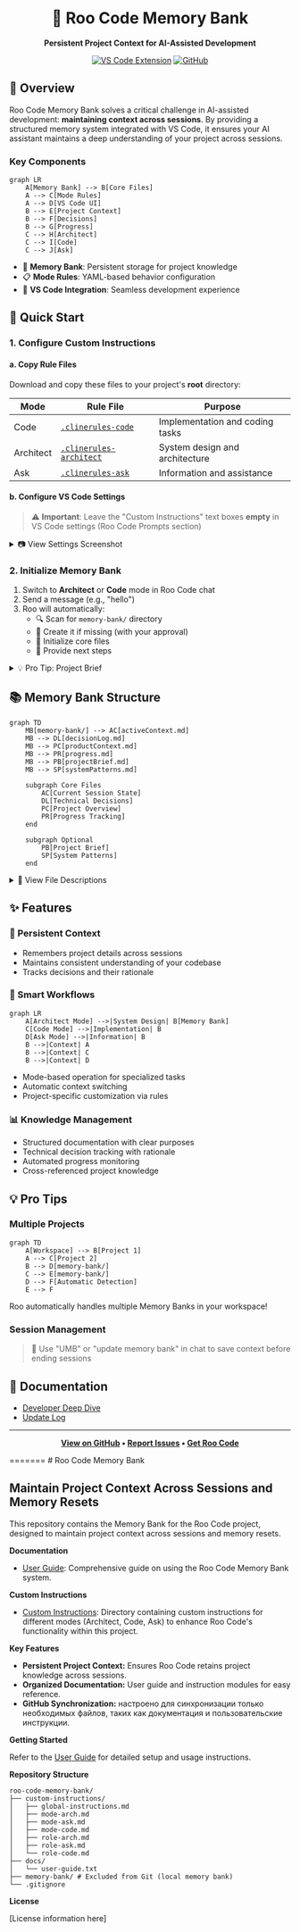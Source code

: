 <div align="center">

# 🧠 Roo Code Memory Bank

**Persistent Project Context for AI-Assisted Development**

[![VS Code Extension](https://img.shields.io/badge/VS%20Code-Extension-blue.svg)](https://github.com/RooVetGit/Roo-Code)
[![GitHub](https://img.shields.io/badge/View%20on-GitHub-lightgrey.svg)](https://github.com/GreatScottyMac/roo-code-memory-bank)

</div>

## 🎯 Overview

Roo Code Memory Bank solves a critical challenge in AI-assisted development: **maintaining context across sessions**. By providing a structured memory system integrated with VS Code, it ensures your AI assistant maintains a deep understanding of your project across sessions.

### Key Components

```mermaid
graph LR
    A[Memory Bank] --> B[Core Files]
    A --> C[Mode Rules]
    A --> D[VS Code UI]
    B --> E[Project Context]
    B --> F[Decisions]
    B --> G[Progress]
    C --> H[Architect]
    C --> I[Code]
    C --> J[Ask]
```

- 🧠 **Memory Bank**: Persistent storage for project knowledge
- 📋 **Mode Rules**: YAML-based behavior configuration
- 🔧 **VS Code Integration**: Seamless development experience

## 🚀 Quick Start

### 1. Configure Custom Instructions

#### a. Copy Rule Files
Download and copy these files to your project's **root** directory:

| Mode | Rule File | Purpose |
|------|-----------|----------|
| Code | [`.clinerules-code`](https://github.com/GreatScottyMac/roo-code-memory-bank/blob/main/.clinerules-code) | Implementation and coding tasks |
| Architect | [`.clinerules-architect`](https://github.com/GreatScottyMac/roo-code-memory-bank/blob/main/.clinerules-architect) | System design and architecture |
| Ask | [`.clinerules-ask`](https://github.com/GreatScottyMac/roo-code-memory-bank/blob/main/.clinerules-ask) | Information and assistance |

#### b. Configure VS Code Settings
> ⚠️ **Important**: Leave the "Custom Instructions" text boxes **empty** in VS Code settings (Roo Code Prompts section)

<details>
<summary>📷 View Settings Screenshot</summary>

![Roo Code Settings](https://github.com/GreatScottyMac/roo-code-memory-bank/blob/main/promt-settings-page.jpg)
</details>

### 2. Initialize Memory Bank

1. Switch to **Architect** or **Code** mode in Roo Code chat
2. Send a message (e.g., "hello")
3. Roo will automatically:
   - 🔍 Scan for `memory-bank/` directory
   - 📁 Create it if missing (with your approval)
   - 📝 Initialize core files
   - 🚦 Provide next steps

<details>
<summary>💡 Pro Tip: Project Brief</summary>

Create a `projectBrief.md` in your project root **before** initialization to give Roo immediate project context.
</details>

## 📚 Memory Bank Structure

```mermaid
graph TD
    MB[memory-bank/] --> AC[activeContext.md]
    MB --> DL[decisionLog.md]
    MB --> PC[productContext.md]
    MB --> PR[progress.md]
    MB --> PB[projectBrief.md]
    MB --> SP[systemPatterns.md]
    
    subgraph Core Files
        AC[Current Session State]
        DL[Technical Decisions]
        PC[Project Overview]
        PR[Progress Tracking]
    end
    
    subgraph Optional
        PB[Project Brief]
        SP[System Patterns]
    end
```

<details>
<summary>📖 View File Descriptions</summary>

| File | Purpose |
|------|----------|
| `activeContext.md` | Tracks current goals, decisions, and session state |
| `decisionLog.md` | Records architectural choices and their rationale |
| `productContext.md` | Maintains high-level project context and knowledge |
| `progress.md` | Documents completed work and upcoming tasks |
| `projectBrief.md` | Contains initial project requirements (optional) |
| `systemPatterns.md` | Documents recurring patterns and standards |

</details>

## ✨ Features

### 🧠 Persistent Context
- Remembers project details across sessions
- Maintains consistent understanding of your codebase
- Tracks decisions and their rationale

### 🔄 Smart Workflows
```mermaid
graph LR
    A[Architect Mode] -->|System Design| B[Memory Bank]
    C[Code Mode] -->|Implementation| B
    D[Ask Mode] -->|Information| B
    B -->|Context| A
    B -->|Context| C
    B -->|Context| D
```
- Mode-based operation for specialized tasks
- Automatic context switching
- Project-specific customization via rules

### 📊 Knowledge Management
- Structured documentation with clear purposes
- Technical decision tracking with rationale
- Automated progress monitoring
- Cross-referenced project knowledge

## 💡 Pro Tips

### Multiple Projects
```mermaid
graph TD
    A[Workspace] --> B[Project 1]
    A --> C[Project 2]
    B --> D[memory-bank/]
    C --> E[memory-bank/]
    D --> F[Automatic Detection]
    E --> F
```
Roo automatically handles multiple Memory Banks in your workspace!

### Session Management
> 💾 Use "UMB" or "update memory bank" in chat to save context before ending sessions

## 📖 Documentation

- [Developer Deep Dive](https://github.com/GreatScottyMac/roo-code-memory-bank/blob/main/developer-primer.md)
- [Update Log](https://github.com/GreatScottyMac/roo-code-memory-bank/blob/main/updates.md)

---

<div align="center">

**[View on GitHub](https://github.com/GreatScottyMac/roo-code-memory-bank) • [Report Issues](https://github.com/GreatScottyMac/roo-code-memory-bank/issues) • [Get Roo Code](https://github.com/RooVetGit/Roo-Code)**

</div>
=======
# Roo Code Memory Bank

## Maintain Project Context Across Sessions and Memory Resets

This repository contains the Memory Bank for the Roo Code project, designed to maintain project context across sessions and memory resets. 

**Documentation**

- [User Guide](docs/user-guide.txt): Comprehensive guide on using the Roo Code Memory Bank system.

**Custom Instructions**

- [Custom Instructions](custom-instructions/): Directory containing custom instructions for different modes (Architect, Code, Ask) to enhance Roo Code's functionality within this project.

**Key Features**

- **Persistent Project Context:** Ensures Roo Code retains project knowledge across sessions.
- **Organized Documentation:** User guide and instruction modules for easy reference.
- **GitHub Synchronization:** настроено для синхронизации только необходимых файлов, таких как документация и пользовательские инструкции.

**Getting Started**

Refer to the [User Guide](docs/user-guide.txt) for detailed setup and usage instructions.

**Repository Structure**

```
roo-code-memory-bank/
├── custom-instructions/
│   ├── global-instructions.md
│   ├── mode-arch.md
│   ├── mode-ask.md
│   ├── mode-code.md
│   ├── role-arch.md
│   ├── role-ask.md
│   └── role-code.md
├── docs/
│   └── user-guide.txt
├── memory-bank/ # Excluded from Git (local memory bank)
└── .gitignore 
```

**License**

[License information here]
